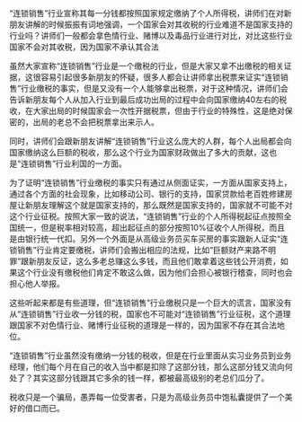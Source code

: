 “连锁销售”行业宣称其每一分钱都按照国家规定缴纳了个人所得税，讲师们在对新朋友讲解的时候振振有词地强调，一个国家会对其收税的行业难道不是国家支持的行业吗？讲师们一般都会拿色情行业、赌博以及毒品行业进行对比，对比这些行业国家不会对其收税，因为国家不承认其合法

虽然大家宣称“连锁销售”行业是一个缴税的行业，但是大家又拿不出缴税的相关证据，这很容易引起很多新朋友的怀疑，很多人都会让讲师拿出税票来证实“连锁销售”行业缴税的事实，但是又没有一个人能够拿出税票，对于这种情况，讲师们会告诉新朋友每个人从加入行业到最后成功出局的过程中会向国家缴纳40左右的税收，在大家出局的时候国家会一次性开据税票，但由于行业的特殊性，这是绝对保密的，出局的老总不会把税票拿出来示人。

同时，讲师们会跟新朋友讲解“连锁销售”行业这么庞大的人群，每个人出局都会向国家缴纳这么巨额的税收，那么这个行业为国家财政做出了多大的贡献，这也是“连锁销售”行业利国的一方面。

为了证明“连锁销售”行业缴税的事实只有通过从侧面证实，一方面从国家支持上，通过各个方面的社会现象，比如移动公司、银行的支持，国家贷款给老百姓修建房屋让新朋友理解这个就是国家支持的，那么既然是国家支持的，国家就不可能不对这个行业征税。按照大家一致的说法，“连锁销售”行业的个人所得税起征点按照全国统一，但是税率相对较高，超出起征点的部分按照10%征收个人所得税，而且是由银行统一代扣。另外一个外面是从高级业务员买车买房的事实跟新人证实“连锁销售”行业肯定要缴税，讲师们会搬出相应的法规，比如“巨额财产来路不明罪”跟新朋友反证，这么多老总赚这么多钱，而且他们敢拿着这些钱公开消费，如果这个行业没有缴税他们肯定不敢这么做，因为他们会担心被银行稽查，同时也会担心他人举报。

这些听起来都是有些道理，但“连锁销售”行业缴税只是一个巨大的谎言，国家没有从“连锁销售”行业收一分钱的税，国家也不可能对“连锁销售”行业征税，这个道理跟国家不对色情行业、赌博行业征税的道理是一样的，因为国家不存在其合法地位。

“连锁销售”行业虽然没有缴纳一分钱的税收，但是在行业里面从实习业务员到业务经理，他们每个月在自己的收入当中都是扣除了这部分钱，那么这部分钱又流向何处了？其实这部分钱跟其它多余的钱一样，都被最高级别的老总们瓜分了。

税收只是一个骗局，愚弄每一位受害者，只是为高级业务员中饱私囊提供了一个美好的借口而已。
